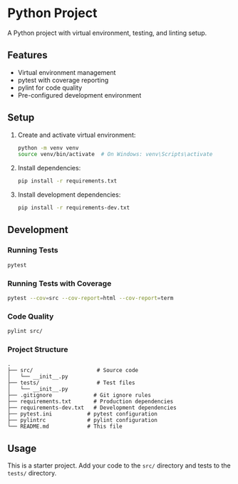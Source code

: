 # Python Project

A Python project with virtual environment, testing, and linting setup.

## Features

- Virtual environment management
- pytest with coverage reporting
- pylint for code quality
- Pre-configured development environment

## Setup

1. Create and activate virtual environment:
   ```bash
   python -m venv venv
   source venv/bin/activate  # On Windows: venv\Scripts\activate
   ```

2. Install dependencies:
   ```bash
   pip install -r requirements.txt
   ```

3. Install development dependencies:
   ```bash
   pip install -r requirements-dev.txt
   ```

## Development

### Running Tests
```bash
pytest
```

### Running Tests with Coverage
```bash
pytest --cov=src --cov-report=html --cov-report=term
```

### Code Quality
```bash
pylint src/
```

### Project Structure
```
.
├── src/                    # Source code
│   └── __init__.py
├── tests/                  # Test files
│   └── __init__.py
├── .gitignore             # Git ignore rules
├── requirements.txt       # Production dependencies
├── requirements-dev.txt   # Development dependencies
├── pytest.ini           # pytest configuration
├── pylintrc             # pylint configuration
└── README.md            # This file
```

## Usage

This is a starter project. Add your code to the `src/` directory and tests to the `tests/` directory.